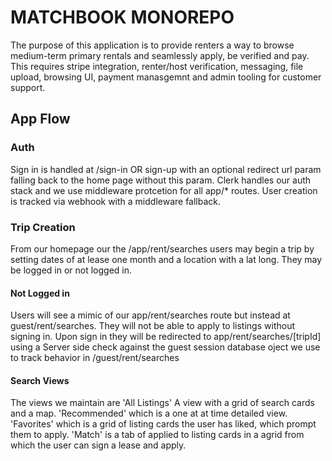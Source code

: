 # MATCHBOOK MONOREPO

The purpose of this application is to provide renters a way to browse medium-term primary rentals and seamlessly apply, be verified and pay. This requires stripe integration, renter/host verification, messaging, file upload, browsing UI, payment manasgemnt and admin tooling for customer support. 

## App Flow

### Auth
Sign in is handled at /sign-in OR sign-up with an optional redirect url param falling back to the home page without this param. Clerk handles our auth stack and we use middleware protcetion for all app/* routes. User creation is tracked via webhook with a middleware fallback.

### Trip Creation
From our homepage our the /app/rent/searches users may begin a trip by setting dates of at lease one month and a location with a lat long. They may be logged in or not logged in.

#### Not Logged in
Users will see a mimic of our app/rent/searches route but instead at guest/rent/searches. They will not be able to apply to listings without signing in. Upon sign in they will be redirected to app/rent/searches/[tripId] using a Server side check against the guest session database oject we use to track behavior in /guest/rent/searches


#### Search Views
The views we maintain are 'All Listings' A view with a grid of search cards and a map. 'Recommended' which is a one at at time detailed view. 'Favorites' which is a grid of listing cards the user has liked, which prompt them to apply. 'Match' is a tab of applied to listing cards in a agrid from which the user can sign a lease and apply.

####
